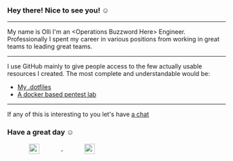 ### Hey there! Nice to see you! ☺️

<hr/>

My name is Olli I'm an \<Operations Buzzword Here\> Engineer.
Professionally I spent my career in various positions from working in great
teams to leading great teams.

<hr/>

I use GitHub mainly to give people access to the few actually usable resources
I created. The most complete and understandable would be:

- [My .dotfiles](https://github.com/oliverwiegers/dotfiles)
- [A docker based pentest lab](https://github.com/oliverwiegers/pentest_lab)

<hr/>

If any of this is interesting to you let's have [a chat](https://infosec.exchange/@oliverwiegers)

### Have a great day ☺️

<div class="footer">
  <a href="https://infosec.exchange/@oliverwiegers">
    <img style="margin-right: 50px; margin-left: 50px;" align="center" width="24px" src="https://cdn.jsdelivr.net/npm/simple-icons@v3/icons/mastodon.svg" />
  </a>
  <a href="https://www.linkedin.com/in/oliver-wiegers-12057112a/">
    <img style="margin-right: 50px; margin-left: 50px;" align="center" width="24px" src="https://cdn.jsdelivr.net/npm/simple-icons@v3/icons/linkedin.svg" />
  </a>
</div>
